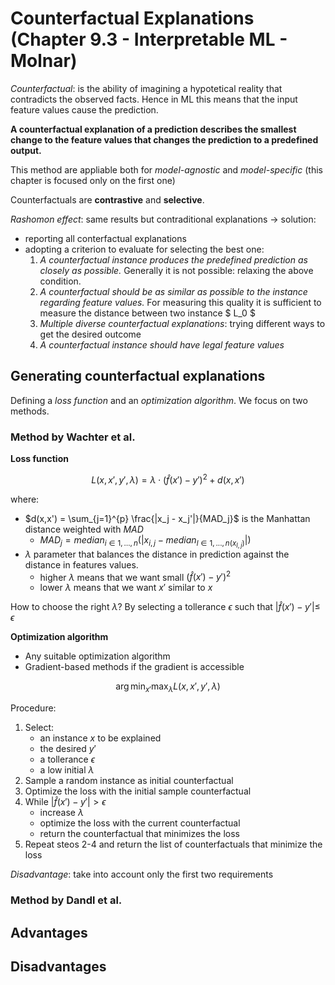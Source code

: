# Counterfactual Explanations (Chapter 9.3 - Interpretable ML - Molnar)

*Counterfactual*: is the ability of imagining a hypotetical reality that contradicts the observed facts. Hence in ML this means that the input feature values cause the prediction.

**A counterfactual explanation of a prediction describes the smallest change to the feature values that changes the prediction to a predefined output.**

This method are appliable both for *model-agnostic* and *model-specific* (this chapter is focused only on the first one)

Counterfactuals are **contrastive** and **selective**.

*Rashomon effect*: same results but contraditional explanations -> solution:
- reporting all conterfactual explanations
- adopting a criterion to evaluate for selecting the best one:
    1. *A counterfactual instance produces the predefined prediction as closely as possible.* Generally it is not possible: relaxing the above condition.
    2. *A counterfactual should be as similar as possible to the instance regarding feature values.* For measuring this quality it is sufficient to measure the distance between two instance $ L_0 $
    3. *Multiple diverse counterfactual explanations*: trying different ways to get the desired outcome
    4. *A counterfactual instance should have legal feature values*

## Generating counterfactual explanations

Defining a *loss function* and an *optimization algorithm*. We focus on two methods.

### Method by Wachter et al.

**Loss function**

$$L(x, x', y', \lambda) = \lambda \cdot (\hat{f}(x') - y')^2 + d(x,x')$$

where:
- $d(x,x') = \sum_{j=1}^{p} \frac{|x_j - x_j'|}{MAD_j}$ is the Manhattan distance weighted with $MAD$
    - $MAD_j = median_{i \in {1,\dots,n}}(|x_{i,j} - median_{l \in {1, ..., n}(x_{l,j})}|)$ 
- $\lambda$ parameter that balances the distance in prediction against the distance in features values.
    - higher $\lambda$ means that we want small $(\hat{f}(x') - y')^2$
    - lower $\lambda$ means that we want $x'$ similar to $x$

How to choose the right $\lambda$? By selecting a tollerance $\epsilon$ such that $|\hat{f}(x') - y'| \leq$ $\epsilon$

**Optimization algorithm**

- Any suitable optimization algorithm
- Gradient-based methods if the gradient is accessible 

$$ \arg \min_{x'} \max_{\lambda} L(x,x',y',\lambda)$$

Procedure:

1. Select:
    * an instance $x$ to be explained
    * the desired $y'$
    * a tollerance $\epsilon$
    * a low initial $\lambda$
2. Sample a random instance as initial counterfactual
3. Optimize the loss with the initial sample counterfactual
4. While $|\hat{f}(x') - y'| > \epsilon$
    * increase $\lambda$
    * optimize the loss with the current counterfactual 
    * return the counterfactual that minimizes the loss
5. Repeat steos 2-4 and return the list of counterfactuals that minimize the loss

*Disadvantage*: take into account only the first two requirements

### Method by Dandl et al.

## Advantages

## Disadvantages